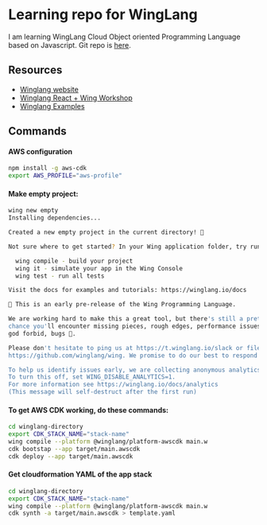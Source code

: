 # Learning repo for WingLang

I am learning WingLang Cloud Object oriented Programming Language based on Javascript. Git repo is [here](https://github.com/winglang/wing/tree/main).

## Resources
- [Winglang website](https://www.winglang.io/)
- [Winglang React + Wing Workshop](https://www.youtube.com/watch?v=LMDnTCRXzJU&list=PL-P8v-FRassYkSA4smpkbjq6s5FlVgHkb&ab_channel=WingProgrammingLanguage)
- [Winglang Examples](https://github.com/winglang/examples/tree/main)

## Commands

#### AWS configuration
```bash
npm install -g aws-cdk
export AWS_PROFILE="aws-profile"
```

#### Make empty project:
```bash
wing new empty
Installing dependencies...

Created a new empty project in the current directory! 🎉

Not sure where to get started? In your Wing application folder, try running:

  wing compile - build your project
  wing it - simulate your app in the Wing Console
  wing test - run all tests

Visit the docs for examples and tutorials: https://winglang.io/docs

🧪 This is an early pre-release of the Wing Programming Language.

We are working hard to make this a great tool, but there's still a pretty good
chance you'll encounter missing pieces, rough edges, performance issues and even,
god forbid, bugs 🐞.

Please don't hesitate to ping us at https://t.winglang.io/slack or file an issue at
https://github.com/winglang/wing. We promise to do our best to respond quickly and help out.

To help us identify issues early, we are collecting anonymous analytics.
To turn this off, set WING_DISABLE_ANALYTICS=1.
For more information see https://winglang.io/docs/analytics
(This message will self-destruct after the first run)
```

#### To get AWS CDK working, do these commands:

```bash
cd winglang-directory
export CDK_STACK_NAME="stack-name"
wing compile --platform @winglang/platform-awscdk main.w
cdk bootstap --app target/main.awscdk
cdk deploy --app target/main.awscdk
```

#### Get cloudformation YAML of the app stack
```bash
cd winglang-directory
export CDK_STACK_NAME="stack-name"
wing compile --platform @winglang/platform-awscdk main.w
cdk synth -a target/main.awscdk > template.yaml
```
